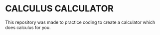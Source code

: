 # CALCULUS CALCULATOR

This repository was made to practice coding to create a calculator which does calculus for you.
